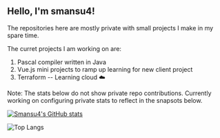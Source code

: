 ## Hello, I'm smansu4!

The repositories here are mostly private with small projects I make in my spare time. 

The curret projects I am working on are: 
1. Pascal compiler written in Java
2. Vue.js mini projects to ramp up learning for new client project
3. Terraform -- Learning cloud :cloud:



<!--
https://vercel.com/smansu4s-projects/github-readme-stats/7mCBz1bFzXLev4uAJyhnSNSYXXZG for running instance.
-->
Note: The stats below do not show private repo contributions. Currently working on configuring private stats to reflect in the snapsots below. 

[![Smansu4's GitHub stats](https://github-readme-stats-smansu4s-projects.vercel.app/api?username=smansu4&show_icons=true&include_all_commits=true"
)](https://github.com/smansu4/github-readme-stats)

![Top Langs](https://github-readme-stats-smansu4s-projects.vercel.app/api/top-langs/?username=smansu4&layout=compact)
